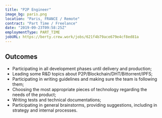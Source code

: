 ```yaml
---
title: "P2P Engineer"
image_bg: paris.png
location: "Paris, FRANCE / Remote"
contract: "Part Time / Freelance"
date: "2019-09-23T09:58:25Z"
employmentType: PART_TIME
jobURL: https://berty.crew.work/jobs/621f4b79ace679e4cf8ed81a
---
```


## Outcomes

* Participating in all development phases until delivery and production;
* Leading some R&D topics about P2P/Blockchain/DHT/Bittorrent/IPFS;
* Participating in writing guidelines and making sure the team is following them;
* Choosing the most appropriate pieces of technology regarding the needs of the product;
* Writing tests and technical documentations;
* Participating in general brainstorms, providing suggestions, including in strategy and internal processes.
